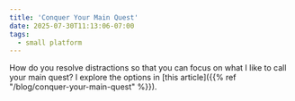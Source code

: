 ```yaml
---
title: 'Conquer Your Main Quest'
date: 2025-07-30T11:13:06-07:00
tags:
  - small platform
---
```

How do you resolve distractions so that you can focus on what I like to call your main quest? I explore the options in [this article]({{% ref "/blog/conquer-your-main-quest" %}}).
